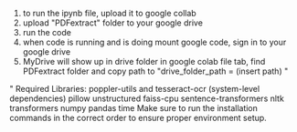 1) to run the ipynb file, upload it to google collab
2) upload "PDFextract" folder to your google drive
3) run the code
4) when code is running and is doing mount google code, sign in to your google drive
5) MyDrive will show up in drive folder in google colab file tab, find PDFextract folder and copy path to "drive_folder_path = (insert path) "


"
Required Libraries:
poppler-utils and tesseract-ocr (system-level dependencies)
pillow
unstructured
faiss-cpu
sentence-transformers
nltk
transformers
numpy
pandas
time
Make sure to run the installation commands in the correct order to ensure proper environment setup.